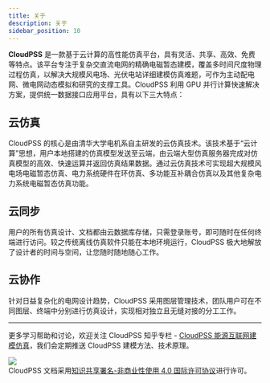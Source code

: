 ```yaml
---
title: 关于
description: 关于
sidebar_position: 10
---
```


**CloudPSS** 是一款基于云计算的高性能仿真平台，具有灵活、共享、高效、免费等特点。该平台专注于复杂交直流电网的精确电磁暂态建模，覆盖多时间尺度物理过程仿真，以解决大规模风电场、光伏电站详细建模仿真难题，可作为主动配电网、微电网动态模拟和研究的支撑工具。CloudPSS 利用 GPU 并行计算快速解决方案，提供统一数据接口应用平台，具有以下三大特点：

## 云仿真

CloudPSS 的核心是由清华大学电机系自主研发的云仿真技术。该技术基于“云计算”思想，用户本地搭建的仿真模型发送至云端，由云端大型仿真服务器完成对仿真模型的高效、快速运算并返回仿真结果数据。通过云仿真技术可实现超大规模风电场电磁暂态仿真、电力系统硬件在环仿真、多功能互补耦合仿真以及其他复杂电力系统电磁暂态仿真功能。

## 云同步

用户的所有仿真设计、文档都由云数据库存储，只需登录账号，即可随时在任何终端进行访问。较之传统离线仿真软件只能在本地环境运行，CloudPSS 极大地解放了设计者的时间与空间，让您随时随地随心工作。

## 云协作

针对日益复杂化的电网设计趋势，CloudPSS 采用图层管理技术，团队用户可在不同图层、终端中分别进行仿真设计，实现相对独立且无缝对接的分工工作。

------------------------------

更多学习帮助和讨论，欢迎关注 CloudPSS 知乎专栏 - [CloudPSS 能源互联网建模仿真](https://zhuanlan.zhihu.com/cloudpss)，我们会定期推送 CloudPSS 建模方法、技术原理。

[![](https://i.creativecommons.org/l/by-nc/4.0/88x31.png)](https://creativecommons.org/licenses/by-nc/4.0/)  
CloudPSS 文档采用[知识共享署名-非商业性使用 4.0 国际许可协议](https://creativecommons.org/licenses/by-nc/4.0/)进行许可。
